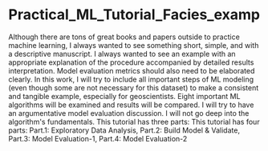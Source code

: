# Practical_ML_Tutorial_Facies_examp
Although there are tons of great books and papers outside to practice machine learning, I always wanted to see something short, simple, and with a descriptive manuscript. I always wanted to see an example with an appropriate explanation of the procedure accompanied by detailed results interpretation. Model evaluation metrics should also need to be elaborated clearly.
In this work, I will try to include all important steps of ML modeling (even though some are not necessary for this dataset) to make a consistent and tangible example, especially for geoscientists. Eight important ML algorithms will be examined and results will be compared. I will try to have an argumentative model evaluation discussion. I will not go deep into the algorithm's fundamentals.
This tutorial has three parts: This tutorial has four parts:
Part.1: Exploratory Data Analysis,
Part.2: Build Model & Validate,
Part.3: Model Evaluation-1,
Part.4: Model Evaluation-2

